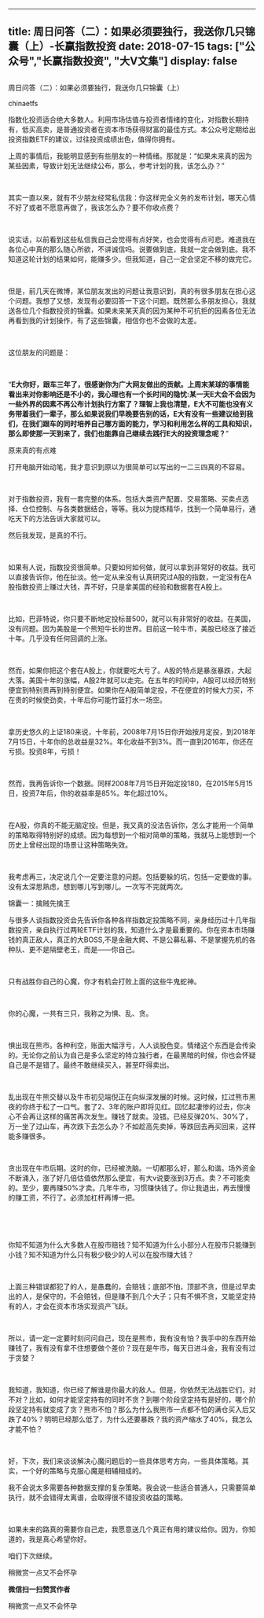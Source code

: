 
---
title:  周日问答（二）：如果必须要独行，我送你几只锦囊（上）-长赢指数投资
date: 2018-07-15
tags: ["公众号","长赢指数投资", "大V文集"]
display: false
---


## 



周日问答（二）：如果必须要独行，我送你几只锦囊（上）




chinaetfs




指数化投资适合绝大多数人。利用市场估值与投资者情绪的变化，对指数长期持有，低买高卖，是普通投资者在资本市场获得财富的最佳方式。本公众号定期给出投资指数ETF的建议，过往投资成绩出色，值得你拥有。






上周的事情后，我能明显感到有些朋友的一种情绪。那就是：“如果未来真的因为某些因素，导致计划无法继续公布，那么，参考计划的我，该怎么办？”

&nbsp;

其实一直以来，就有不少朋友经常私信我：你这样完全义务的发布计划，哪天心情不好了或者不愿意再做了，我该怎么办？要不你收点费？

&nbsp;

说实话，以前看到这些私信我自己会觉得有点好笑，也会觉得有点可悲。难道我在各位心中真的那么随心所欲，不讲诚信吗。说要做到底，我就一定会做到底。我不知道这轮计划的结果如何，能赚多少。但我知道，自己一定会坚定不移的做完它。

&nbsp;

但是，前几天在微博，某位朋友发出的问题让我意识到，真的有很多朋友在担心这个问题。我想了又想，发现有必要回答一下这个问题。既然那么多朋友担心，我就送各位几个指数投资的锦囊。如果未来某天真的因为某种不可抗拒的因素各位无法再看到我的计划操作，有了这些锦囊，相信你也不会做的太差。

&nbsp;

这位朋友的问题是：

&nbsp;

“**E大你好，跟车三年了，很感谢你为广大网友做出的贡献。上周末某球的事情能看出来对你影响还是不小的，我心理也有一个长时间的隐忧:某一天E大会不会因为一些外界的因素不再公布计划执行方案了？理智上我也清楚，E大不可能也没有义务带着我们一辈子，那么如果说我们早晚要告别的话，E大有没有一些建议给到我们，在我们跟车的同时培养自己哪方面的能力，学习和利用怎么样的工具和知识，那么即使那一天到来了，我们也能靠自己继续去践行E大的投资理念呢？**”







原来真的有点难

打开电脑开始动笔，我才意识到原以为很简单可以写出的一二三四真的不容易。

&nbsp;

对于指数投资，我有一套完整的体系。包括大类资产配置、交易策略、买卖点选择、仓位控制、与各类数据结合，等等。我以为提炼精华，找到一个简单易行，通吃天下的方法告诉大家就可以。



然后我发现，是真的不行。

&nbsp;

如果有人说，指数投资很简单。只要如何如何做，就可以拿到非常好的收益。我可以直接告诉你，他在扯淡。他一定从来没有认真研究过A股的指数，一定没有在A股指数投资上赚过大钱，弄不好，只是拿美国的经验和数据套在A股上。

&nbsp;

比如，巴菲特说，你只要不断地定投标普500，就可以有非常好的收益。在美国，没有问题。因为美股是一个熊短牛长的世界。目前这一轮牛市，美股已经涨了接近十年。几乎没有任何回调的上涨。

&nbsp;

然而，如果你把这个套在A股上，你就要吃大亏了。A股的特点是暴涨暴跌，大起大落。美国十年的涨幅，A股2年就可以走完。在五年的时间中，A股可以经历特别便宜到特别贵再到特别便宜。如果你在A股简单定投，不在便宜的时候大力买，不在贵的时候使劲卖，十年后你可能竹篮打水一场空。

&nbsp;

拿历史悠久的上证180来说，十年前，2008年7月15日你开始按月定投，到2018年7月15日，十年你的总收益是32%。年化收益不到3%。而一直到2016年，你还在亏损。投资8年，亏损！

&nbsp;

然而，我再告诉你一个数据。同样2008年7月15日开始定投180，在2015年5月15日，投资7年后，你的收益率是85%。年化超过10%。

&nbsp;

在A股，你真的不能无脑定投。但是，我又真的没法告诉你，怎么才能用一个简单的策略取得特别好的成绩。因为每想到一个相对简单的策略，我就马上能想到一个历史上曾经出现的场景让这种策略失效。

&nbsp;

我考虑再三，决定说几个一定要注意的问题。包括要躲的坑，包括一定要做的事。没有太深思熟虑，想到哪儿写到哪儿。一次写不完就两次。





锦囊一：擒贼先擒王

与很多人谈指数投资会先告诉你各种各样指数定投策略不同，亲身经历过十几年指数投资，亲自执行过两轮ETF计划的我，知道什么才是最重要的。你在资本市场赚钱的真正敌人，真正的大BOSS,不是金融大鳄、不是公募私募、不是掌握先机的各种队、更不是隔壁老王，而是——你自己。

&nbsp;

只有战胜你自己的心魔，你才有机会打败上面的这些牛鬼蛇神。

&nbsp;

你的心魔，一共有三只，我称之为惧、乱、贪。

&nbsp;

惧出现在熊市。各种利空，账面大幅浮亏，人人谈股色变。情绪这个东西是会传染的。无论你之前认为自己是多么坚定的特立独行者，在最黑暗的时候，你也会怀疑自己是不是错了。最终不敢继续买入，甚至吓得卖出。

&nbsp;

乱出现在牛熊交替以及牛市初见端倪正在向纵深发展的时候。这时候，扛过熊市黑夜的你终于松了一口气。套了2、3年的账户即将见红。回忆起凄惨的过去，你决心不会再让这样的痛苦再次发生。赚钱了就卖。没错。已经反弹20%、30%了，万一坐了过山车，再次跌下去怎么办？不如趁高先卖掉，等跌回去再买回来，这样能多赚很多。

&nbsp;

贪出现在牛市后期。这时的你，已经被洗脑。一切都那么好，那么和谐。场外资金不断涌入，涨了好几倍估值依然那么便宜，有大v说要涨到3万点。卖？不可能卖的。至少，要再赚50%才卖。几年牛市，习惯赚快钱了。你让我退出，再去慢慢的赚工资，不行了。必须加杠杆再博一把。

&nbsp;

&nbsp;

你知不知道为什么大多数人在股市赔钱？知不知道为什么小部分人在股市只能赚到小钱？知不知道为什么只有极少极少的人可以在股市赚大钱？

&nbsp;

上面三种错误都犯了的人，是愚蠢的，会赔钱；底部不怕，顶部不贪，但是过早卖出的人，是保守的，不会赔钱，但是赚不到几个大子；只有不惧不贪，又能坚定持有的人，才会在资本市场实现资产飞跃。

&nbsp;

所以，请一定一定要时刻问问自己，现在是熊市，我有没有怕？我手中的东西开始赚钱了，我有没有拿不住想要做个差价？现在是牛市，每天日进斗金，我有没有过于贪婪？

&nbsp;

我知道，我知道，你已经了解谁是你最大的敌人。但是，你依然无法战胜它们，对不对？比如，如何才能坚定持有的同时不贪？到哪个阶段坚定持有是好的，哪个阶段坚定持有就变成了贪？熊市不怕？那么为什么我熊市一点都不怕的满仓买入后又跌了40%？明明已经那么低了，为什么还要暴跌？我的资产缩水了40%，我怎么才能不怕？

&nbsp;

好，下次，我们来谈谈解决心魔问题后的一些具体思考方向，一些具体策略。其实，一个好的策略与克服心魔是相辅相成的。



我不会说太多需要各种数据支撑的复杂策略。我会说一些适合普通人，只需要简单执行，就不会错得太离谱，会取得很不错投资收益的策略。

&nbsp;

如果未来的路真的需要你自己走，我愿意送几个真正有用的建议给你。因为，你知道的，我是真心希望你好。



咱们下次继续。











稍微赏一点又不会怀孕


**微信扫一扫赞赏作者**






稍微赏一点又不会怀孕








